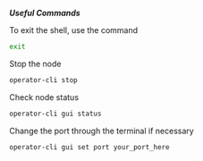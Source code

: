 ***Useful Commands***

To exit the shell, use the command
```bash
exit
```

Stop the node
```bash
operator-cli stop
```

Check node status
```bash
operator-cli gui status
```

Change the port through the terminal if necessary
```bash
operator-cli gui set port your_port_here
```

